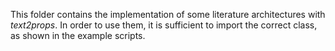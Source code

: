This folder contains the implementation of some literature architectures with *text2props*.
In order to use them, it is sufficient to import the correct class, as shown in the example scripts.